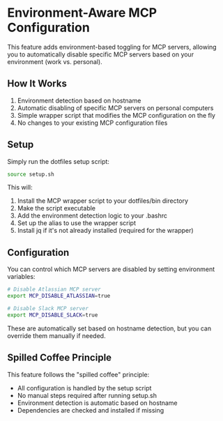 # Environment-Aware MCP Configuration

This feature adds environment-based toggling for MCP servers, allowing you to automatically disable specific MCP servers based on your environment (work vs. personal).

## How It Works

1. Environment detection based on hostname
2. Automatic disabling of specific MCP servers on personal computers
3. Simple wrapper script that modifies the MCP configuration on the fly
4. No changes to your existing MCP configuration files

## Setup

Simply run the dotfiles setup script:

```bash
source setup.sh
```

This will:
1. Install the MCP wrapper script to your dotfiles/bin directory
2. Make the script executable
3. Add the environment detection logic to your .bashrc
4. Set up the alias to use the wrapper script
5. Install jq if it's not already installed (required for the wrapper)

## Configuration

You can control which MCP servers are disabled by setting environment variables:

```bash
# Disable Atlassian MCP server
export MCP_DISABLE_ATLASSIAN=true

# Disable Slack MCP server
export MCP_DISABLE_SLACK=true
```

These are automatically set based on hostname detection, but you can override them manually if needed.

## Spilled Coffee Principle

This feature follows the "spilled coffee" principle:
- All configuration is handled by the setup script
- No manual steps required after running setup.sh
- Environment detection is automatic based on hostname
- Dependencies are checked and installed if missing
